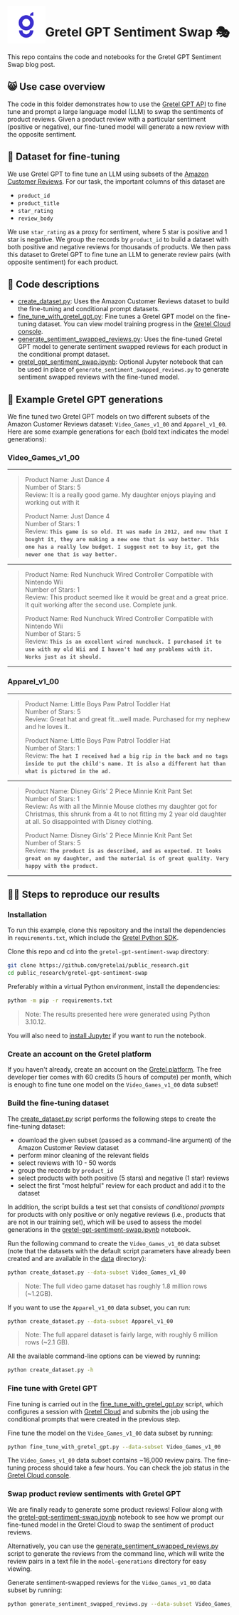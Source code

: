 <img src="../assets/gretel_icon.jpg" height="85" width="85" align="left" style="margin-right: 0px"/>

# Gretel GPT Sentiment Swap 🎭

This repo contains the code and notebooks for the Gretel GPT Sentiment Swap blog post.

## 😸 Use case overview

The code in this folder demonstrates how to use the [Gretel GPT API](https://docs.gretel.ai/reference/synthetics/models/gretel-gpt) to fine tune and prompt a large language model (LLM) to swap the sentiments of product reviews. Given a product review with a particular sentiment (positive or negative), our fine-tuned model will generate a new review with the opposite sentiment.

## 💾 Dataset for fine-tuning

We use Gretel GPT to fine tune an LLM using subsets of the [Amazon Customer Reviews](https://huggingface.co/datasets/amazon_us_reviews). For our task, the important columns of this dataset are 

- `product_id`
- `product_title`
- `star_rating`
- `review_body`

We use `star_rating` as a proxy for sentiment, where 5 star is positive and 1 star is negative. We group the records by `product_id` to build a dataset with both positive and negative reviews for thousands of products. We then pass this dataset to Gretel GPT to fine tune an LLM to generate review pairs (with opposite sentiment) for each product. 


## 📝 Code descriptions

- [create_dataset.py](./create_dataset.py): Uses the Amazon Customer Reviews dataset to build the fine-tuning and conditional prompt datasets.
- [fine_tune_with_gretel_gpt.py](./fine_tune_with_gretel_gpt.py): Fine tunes a Gretel GPT model on the fine-tuning dataset. You can view model training progress in the [Gretel Cloud console](https://console.gretel.ai/projects).
- [generate_sentiment_swapped_reviews.py](./generate_sentiment_swapped_reviews.py): Uses the fine-tuned Gretel GPT model to generate sentiment swapped reviews for each product in the conditional prompt dataset.
- [gretel_gpt_sentiment_swap.ipynb](./gretel_gpt_sentiment_swap.ipynb): Optional Jupyter notebook that can be used in place of `generate_sentiment_swapped_reviews.py` to generate sentiment swapped reviews with the fine-tuned model.

## 🤖 Example Gretel GPT generations

We fine tuned two Gretel GPT models on two different subsets of the Amazon Customer Reviews dataset: `Video_Games_v1_00` and  `Apparel_v1_00`. Here are some example generations for each (bold text indicates the model generations):

### Video_Games_v1_00

---

> Product Name: Just Dance 4<br>
> Number of Stars: 5<br>
> Review: It is a really good game. My daughter enjoys playing and working out with it
>
> Product Name: Just Dance 4<br>
> Number of Stars: 1<br>
> Review: **`This game is so old. It was made in 2012, and now that I bought it, they are making a new one that is way better. This one has a really low budget. I suggest not to buy it, get the newer one that is way better.`**

---

> Product Name: Red Nunchuck Wired Controller Compatible with Nintendo Wii<br>
> Number of Stars: 1<br>
> Review: This product seemed like it would be great and a great price. It quit working after the second use. Complete junk.
>
> Product Name: Red Nunchuck Wired Controller Compatible with Nintendo Wii<br>
> Number of Stars: 5<br>
> Review: **`This is an excellent wired nunchuck. I purchased it to use with my old Wii and I haven't had any problems with it. Works just as it should.`**

---

### Apparel_v1_00

---

> Product Name: Little Boys Paw Patrol Toddler Hat<br>
> Number of Stars: 5<br>
> Review: Great hat and great fit...well made. Purchased for my nephew and he loves it..
>
> Product Name: Little Boys Paw Patrol Toddler Hat<br>
> Number of Stars: 1<br>
> Review:  **`The hat I received had a big rip in the back and no tags inside to put the child's name. It is also a different hat than what is pictured in the ad.`**

---

> Product Name: Disney Girls' 2 Piece Minnie Knit Pant Set<br>
> Number of Stars: 1<br>
> Review: As with all the Minnie Mouse clothes my daughter got for Christmas, this shrunk from a 4t to not fitting my 2 year old daughter at all.  So disappointed with Disney clothing.
>
> Product Name: Disney Girls' 2 Piece Minnie Knit Pant Set<br>
> Number of Stars: 5<br>
> Review: **`The product is as described, and as expected. It looks great on my daughter, and the material is of great quality. Very happy with the product.`**

---

## 👩‍🔬 Steps to reproduce our results

### Installation

To run this example, clone this repository and the install the dependencies in `requirements.txt`, which include the [Gretel Python SDK](https://github.com/gretelai/gretel-python-client).

Clone this repo and cd into the `gretel-gpt-sentiment-swap` directory:
```bash
git clone https://github.com/gretelai/public_research.git
cd public_research/gretel-gpt-sentiment-swap
```

Preferably within a virtual Python environment, install the dependencies:

```bash
python -m pip -r requirements.txt
```
> Note: The results presented here were generated using Python 3.10.12.

You will also need to [install Jupyter](https://jupyter.org/install) if you want to run the notebook.


### Create an account on the Gretel platform

If you haven't already, create an account on the [Gretel platform](https://console.gretel.ai/login). The free developer tier comes with 60 credits (5 hours of compute) per month, which is enough to fine tune one model on the `Video_Games_v1_00` data subset!

### Build the fine-tuning dataset

The [create_dataset.py](./create_dataset.py) script performs the following steps to create the fine-tuning dataset:
- download the given subset (passed as a command-line argument) of the Amazon Customer Review dataset
- perform minor cleaning of the relevant fields
- select reviews with 10 - 50 words
- group the records by `product_id`
- select products with both positive (5 stars) and negative (1 star) reviews
- select the first "most helpful" review for each product and add it to the dataset

In addition, the script builds a test set that consists of _conditional prompts_ for products with only positive or only negative reviews (i.e., products that are not in our training set), which will be used to assess the model generations in the [gretel-gpt-sentiment-swap.ipynb](./gretel-gpt-sentiment-swap.ipynb) notebook. 

Run the following command to create the `Video_Games_v1_00` data subset (note that the datasets with the default script parameters have already been created and are available in the [data](./data) directory): 

```bash
python create_dataset.py --data-subset Video_Games_v1_00
```
> Note: The full video game dataset has roughly 1.8 million rows (~1.2GB).

If you want to use the `Apparel_v1_00` data subset, you can run:

```bash
python create_dataset.py --data-subset Apparel_v1_00
```
> Note: The full apparel dataset is fairly large, with roughly 6 million rows (~2.1 GB). 

All the available command-line options can be viewed by running:

```bash
python create_dataset.py -h
```

### Fine tune with Gretel GPT

Fine tuning is carried out in the [fine_tune_with_gretel_gpt.py](./fine_tune_with_gretel_gpt.py) script, which configures a session with [Gretel Cloud](https://console.gretel.ai/) and submits the job using the conditional prompts that were created in the previous step.

Fine tune the model on the `Video_Games_v1_00` data subset by running:

```bash
python fine_tune_with_gretel_gpt.py --data-subset Video_Games_v1_00
```

The `Video_Games_v1_00` data subset contains ~16,000 review pairs. The fine-tuning process should take a few hours. You can check the job status in the [Gretel Cloud console](https://console.gretel.ai/projects). 

### Swap product review sentiments with Gretel GPT

We are finally ready to generate some product reviews! Follow along with the [gretel-gpt-sentiment-swap.ipynb](./gretel-gpt-sentiment-swap.ipynb) notebook to see how we prompt our fine-tuned model in the Gretel Cloud to swap the sentiment of product reviews. 

Alternatively, you can use the [generate_sentiment_swapped_reviews.py](./generate_sentiment_swapped_reviews.py) script to generate the reviews from the command line, which will write the review pairs in a text file in the `model-generations` directory for easy viewing.

Generate sentiment-swapped reviews for the `Video_Games_v1_00` data subset by running:

```bash
python generate_sentiment_swapped_reviews.py --data-subset Video_Games_v1_00
```
